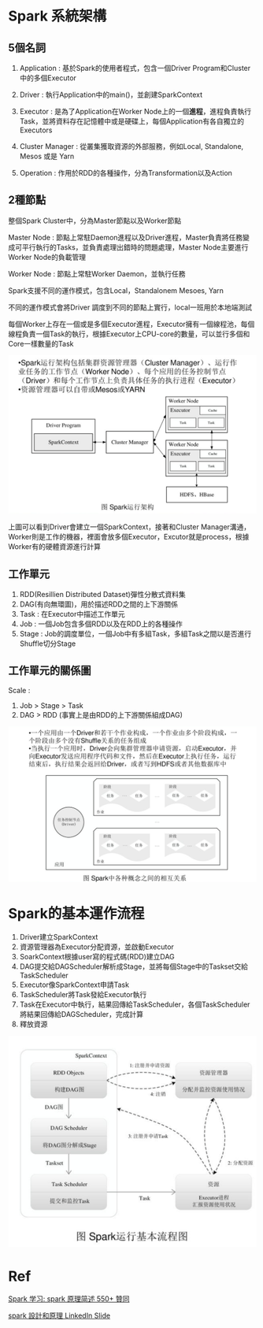 # Spark 系統架構

## 5個名詞
1. Application : 基於Spark的使用者程式，包含一個Driver Program和Cluster中的多個Executor

2. Driver : 執行Application中的main()，並創建SparkContext

3. Executor : 是為了Application在Worker Node上的一個**進程**，進程負責執行Task，並將資料存在記憶體中或是硬碟上，每個Application有各自獨立的Executors

4. Cluster Manager : 從叢集獲取資源的外部服務，例如Local, Standalone, Mesos 或是 Yarn

5. Operation : 作用於RDD的各種操作，分為Transformation以及Action

## 2種節點

整個Spark Cluster中，分為Master節點以及Worker節點

Master Node : 節點上常駐Daemon進程以及Driver進程，Master負責將任務變成可平行執行的Tasks，並負責處理出錯時的問題處理，Master Node主要進行Worker Node的負載管理

Worker Node : 節點上常駐Worker Daemon，並執行任務

Spark支援不同的運作模式，包含Local，Standalonem Mesoes, Yarn

不同的運作模式會將Driver 調度到不同的節點上實行，local一班用於本地端測試

每個Worker上存在一個或是多個Executor進程，Executor擁有一個線程池，每個線程負責一個Task的執行，根據Executor上CPU-core的數量，可以並行多個和Core一樣數量的Task

<img src='assets/arct_1.png'></img>

上圖可以看到Driver會建立一個SparkContext，接著和Cluster Manager溝通，Worker則是工作的機器，裡面會放多個Executor，Excutor就是process，根據Worker有的硬體資源進行計算

## 工作單元

1. RDD(Resillien Distributed Dataset)彈性分散式資料集
2. DAG(有向無環圖)，用於描述RDD之間的上下游關係
3. Task : 在Executor中描述工作單元
4. Job : 一個Job包含多個RDD以及在RDD上的各種操作
5. Stage : Job的調度單位，一個Job中有多組Task，多組Task之間以是否進行Shuffle切分Stage

## 工作單元的關係圖

Scale : 

1. Job > Stage > Task
2. DAG > RDD (事實上是由RDD的上下游關係組成DAG)

<img src='assets/arct_3.png'></img>

# Spark的基本運作流程

1. Driver建立SparkContext
2. 資源管理器為Executor分配資源，並啟動Executor
3. SoarkContext根據user寫的程式碼(RDD)建立DAG
4. DAG提交給DAGScheduler解析成Stage，並將每個Stage中的Taskset交給TaskScheduler
5. Executor像SparkContext申請Task
6. TaskScheduler將Task發給Executor執行
7. Task在Executor中執行，結果回傳給TaskScheduler，各個TaskScheduler將結果回傳給DAGScheduler，完成計算
8. 釋放資源

<img src='assets/arct_2.png'></img>

# Ref

[Spark 学习: spark 原理简述 550+ 贊同](https://zhuanlan.zhihu.com/p/34436165)

[spark 設計和原理 LinkedIn Slide](https://slidesplayer.com/slide/17941050/)